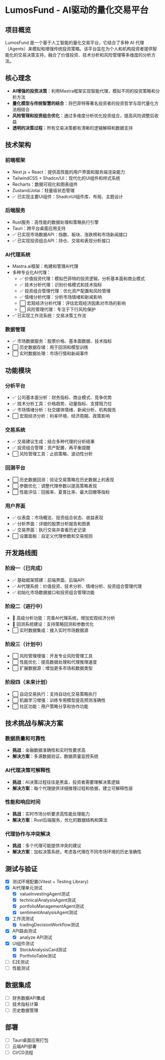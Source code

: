 # LumosFund - AI驱动的量化交易平台

## 项目概览

LumosFund 是一个基于人工智能的量化交易平台，它结合了多种 AI 代理（Agents）来模拟和增强传统投资策略。该平台旨在为个人和机构投资者提供智能化的交易决策支持，融合了价值投资、技术分析和风险管理等多维度的分析方法。

## 核心理念

- **AI增强的投资决策**：利用Mastra框架实现智能代理，模拟不同的投资策略和分析方法
- **量化模型与传统智慧的结合**：将巴菲特等著名投资者的投资哲学与现代量化方法相结合
- **风险管理和投资组合优化**：通过多维度分析优化投资组合，提高风险调整后收益
- **透明的决策过程**：所有交易决策都有清晰的逻辑解释和数据支持

## 技术架构

### 前端框架
- Next.js + React：提供高性能的用户界面和服务端渲染能力
- TailwindCSS + Shadcn/UI：现代化的UI组件和样式系统
- Recharts：数据可视化和图表组件
- Zustand/Jotai：轻量级状态管理
- ✅ 已实现主要UI组件：ShadcnUI组件库、布局、主题设计

### 后端服务
- Rust服务：高性能的数据处理和策略执行引擎
- Tauri：跨平台桌面应用支持
- ✅ 已实现市场数据API：指数、板块、涨跌榜和市场新闻接口
- ✅ 已实现投资组合API：持仓、交易和表现分析接口

### AI代理系统
- Mastra.ai框架：构建和管理AI代理
- 多种专业化AI代理：
  - ✅ 价值投资代理：模拟巴菲特的投资逻辑，分析基本面和商业模式
  - ✅ 技术分析代理：识别价格模式和技术指标
  - ✅ 投资组合管理代理：优化资产配置和风险管理
  - ✅ 情绪分析代理：分析市场情绪和新闻影响
  - ⬜ 宏观经济分析代理：评估宏观经济因素对市场的影响
  - ⬜ 风险管理代理：专注于下行风险保护
- ✅ 已实现工作流系统：交易决策工作流

### 数据管理
- ✅ 市场数据服务：股票价格、基本面数据、技术指标
- ⬜ 历史数据存储：用于回测和模型训练
- ⬜ 实时数据处理：市场行情和新闻事件

## 功能模块

### 分析平台
- ✅ 公司基本面分析：财务指标、商业模式、竞争优势
- ✅ 技术分析工具：价格趋势、动量指标、支撑阻力位
- ✅ 市场情绪分析：社交媒体情绪、新闻分析、机构报告
- ⬜ 宏观经济分析：利率环境、经济周期、政策影响

### 交易系统
- ✅ 交易建议生成：结合多种代理的分析结果
- ✅ 投资组合管理：资产配置、再平衡提醒
- ⬜ 风险管理工具：止损策略、波动性分析

### 回测平台
- ⬜ 历史数据回测：验证交易策略在历史数据上的表现
- ⬜ 参数优化：调整代理参数以提高策略表现
- ⬜ 性能评估：回报率、夏普比率、最大回撤等指标

### 用户界面
- ✅ 仪表盘：市场概览、投资组合状态、收益表现
- ✅ 分析界面：详细的股票分析报告和图表
- ✅ 交易界面：执行交易并查看历史记录
- ⬜ 设置面板：自定义代理参数和交易规则

## 开发路线图

### 阶段一（已完成）
- ✅ 基础框架搭建：前端界面、后端API
- ✅ AI代理系统：价值投资、技术分析、情绪分析、投资组合管理代理
- ✅ 初始化市场数据接口和投资组合管理功能

### 阶段二（进行中）
- 🔄 高级分析功能：完善AI代理系统，增加宏观经济分析
- 🔄 回测系统建设：支持策略回测和参数优化
- ⬜ 实时数据集成：接入实时市场数据源

### 阶段三（计划中）
- ⬜ 风险管理增强：开发专业风险管理工具
- ⬜ 性能优化：提高数据处理和代理推理速度
- ⬜ 扩展数据源：增加更多市场和数据类型

### 阶段四（未来计划）
- ⬜ 自动交易执行：支持自动化交易策略执行
- ⬜ 机器学习增强：训练专用模型提高预测准确性
- ⬜ 社区功能：用户策略分享和协作功能

## 技术挑战与解决方案

### 数据质量和可靠性
- **挑战**：金融数据准确性和实时性要求高
- **解决方案**：多源数据验证，数据质量监控系统

### AI代理决策可解释性
- **挑战**：AI决策过程往往是黑盒，投资者需要理解决策逻辑
- **解决方案**：每个代理提供详细推理过程和依据，建立可解释性层

### 性能和响应时间
- **挑战**：实时市场分析要求高性能处理能力
- **解决方案**：Rust后端服务，优化的数据结构和算法

### 代理协作与冲突解决
- **挑战**：多个代理可能提供冲突的建议
- **解决方案**：加权决策系统，考虑各代理在不同市场环境的历史准确性

## 测试与验证
- [x] 测试环境配置(Vitest + Testing Library)
- [x] AI代理单元测试
  - [x] valueInvestingAgent测试
  - [x] technicalAnalysisAgent测试
  - [x] portfolioManagementAgent测试
  - [x] sentimentAnalysisAgent测试
- [x] 工作流测试
  - [x] tradingDecisionWorkflow测试
- [x] API路由测试
  - [x] analyze API测试
- [x] UI组件测试
  - [x] StockAnalysisCard测试
  - [x] PortfolioTable测试
- [ ] E2E测试
- [ ] 性能测试

## 数据集成
- [ ] 财务数据API集成
- [ ] 技术指标计算
- [ ] 历史数据管理

## 部署
- [ ] Tauri桌面应用打包
- [ ] 云端API部署
- [ ] CI/CD流程 
